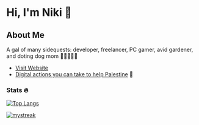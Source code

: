 # Hi, I'm Niki 👋 

## About Me
A gal of many sidequests: developer, freelancer, PC gamer, avid gardener, and doting dog mom 🌱👩🏻‍💻🐶

- [Visit Website](https://nixwebdev.com)
- [Digital actions you can take to help Palestine](https://ceasefiretoday.com/) 🍉

### Stats 🔥
[![Top Langs](https://github-readme-stats.vercel.app/api/top-langs/?username=nrenner0211&theme=react&layout=donut)](https://github.com/nrenner0211/github-readme-stats)

<a href=""> 
  <img align-"top center" justify="center" src="https://github-readme-streak-stats.herokuapp.com/?user=nrenner0211&theme=react" alt="mystreak"/>
</a>

